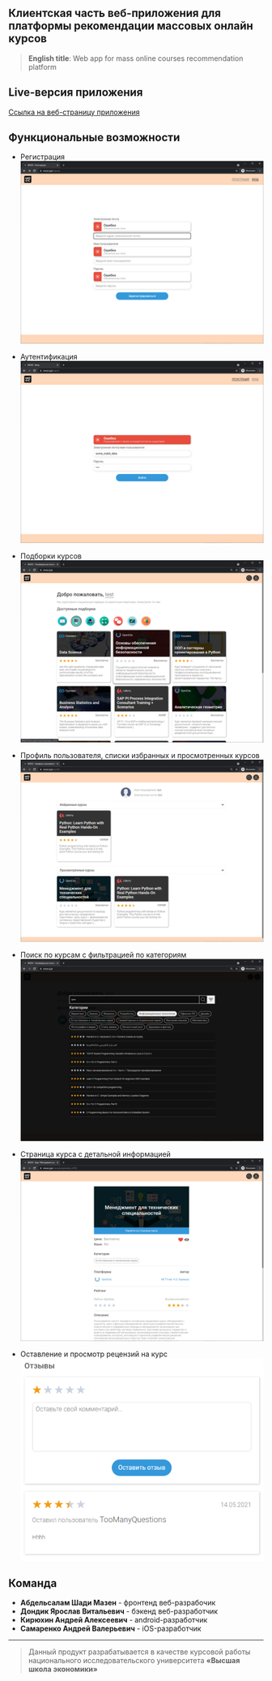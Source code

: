 ## Клиентская часть веб-приложения для платформы рекомендации массовых онлайн курсов

> **English title**: Web app for mass online courses recommendation platform

## Live-версия приложения

[Ссылка на веб-страницу приложения](https://mooc.ij.je)

## Функциональные возможности

-   Регистрация
    ![Sign up page screenshot](./assets/screenshots/signup.png)

-   Аутентификация
    ![Sign in page screenshot](./assets/screenshots/signin.png)

-   Подборки курсов
    ![Main page with compilations](./assets/screenshots/compilations.png)

-   Профиль пользователя, списки избранных и просмотренных курсов
    ![User profile](./assets/screenshots/profile.png)

-   Поиск по курсам с фильтрацией по категориям
    ![Course search modal](./assets/screenshots/search.png)

-   Страница курса с детальной информацией
    ![SignUp page screenshot](./assets/screenshots/coursePage.png)

-   Оставление и просмотр рецензий на курс
    ![SignUp page screenshot](./assets/screenshots/comments.png)

## Команда

-   **Абдельсалам Шади Мазен** - фронтенд веб-разрабочик
-   **Дондик Ярослав Витальевич** - бэкенд веб-разработчик
-   **Кирюхин Андрей Алексеевич** - android-разработчик
-   **Самаренко Андрей Валерьевич** - iOS-разработчик

---

> Данный продукт разрабатывается в качестве курсовой работы национального исследовательского университета **«Высшая школа экономики»**<br/>
